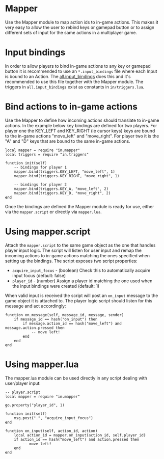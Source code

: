 # Mapper
Use the Mapper module to map action ids to in-game actions. This makes it very easy to allow the user to rebind keys or gamepad button or to assign different sets of input for the same actions in a multiplayer game.

# Input bindings
In order to allow players to bind in-game actions to any key or gamepad button it is recommended to use an ```*.input_bindings``` file where each Input is bound to an Action. The [all.input_bindings](in/bindings/all-input_bindings) does this and it's recommended to use this file together with the Mapper module. The triggers in ```all.input_bindings``` exist as constants in ```in/triggers.lua```.

# Bind actions to in-game actions
Use the Mapper to define how incoming actions should translate to in-game actions. In the example below key bindings are defined for two players. For player one the KEY_LEFT and KEY_RIGHT (ie cursor keys) keys are bound to the in-game actions "move_left" and "move_right". For player two it is the "A" and "D" keys that are bound to the same in-game actions.

	local mapper = require "in.mapper"
	local triggers = require "in.triggers"

	function init(self)
		-- bindings for player 1
		mapper.bind(triggers.KEY_LEFT, "move_left", 1)
		mapper.bind(triggers.KEY_RIGHT, "move_right", 1)

		-- bindings for player 2
		mapper.bind(triggers.KEY_A, "move_left", 2)
		mapper.bind(triggers.KEY_D, "move_right", 2)
	end

Once the bindings are defined the Mapper module is ready for use, either via the ```mapper.script``` or directly via ```mapper.lua```.

# Using mapper.script
Attach the ```mapper.script``` to the same game object as the one that handles player input logic. The script will listen for user input and remap the incoming actions to in-game actions matching the ones specified when setting up the bindings. The script exposes two script properties:

* ```acquire_input_focus``` - (boolean) Check this to automatically acquire input focus (default: false)
* ```player_id``` - (number) Assign a player id matching the one used when the input bindings were created (default: 1)

When valid input is received the script will post an ```on_input``` message to the game object it is attached to. The player logic script should listen for this message and act accordingly:

	function on_message(self, message_id, message, sender)
		if message_id == hash("on_input") then
			if message.action_id == hash("move_left") and message.action.pressed then
				-- move left!
			end
		end
	end

# Using mapper.lua
The mapper.lua module can be used directly in any script dealing with user/player input:

	-- player.script
	local mapper = require "in.mapper"

	go.property("player_id", 1)

	function init(self)
		msg.post(".", "acquire_input_focus")
	end

	function on_input(self, action_id, action)
		local action_id = mapper.on_input(action_id, self.player_id)
		if action_id == hash("move_left") and action.pressed then
			-- move left!
		end
	end
